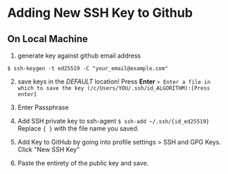 # Adding New SSH Key to Github

## On Local Machine

1. generate key against github email address

`$ ssh-keygen -t ed25519 -C "your_email@example.com"`

2. save keys in the _DEFAULT_ location! Press **Enter**
`> Enter a file in which to save the key (/c/Users/YOU/.ssh/id_ALGORITHM):[Press enter]`

3. Enter Passphrase

4. Add SSH private key to ssh-agent
`$ ssh-add ~/.ssh/{id_ed25519}`
Replace `{ }` with the file name you saved.

5. Add Key to GitHub by going into profile settings > SSH and GPG Keys. Click "New SSH Key"
6. Paste the entirety of the public key and save. 
